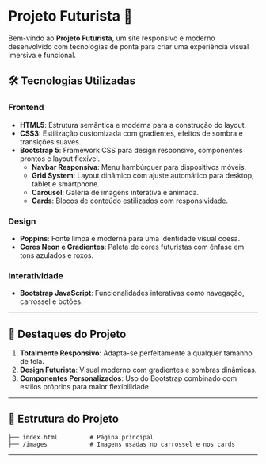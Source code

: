 
# Projeto Futurista 🌌

Bem-vindo ao **Projeto Futurista**, um site responsivo e moderno desenvolvido com tecnologias de ponta para criar uma experiência visual imersiva e funcional.

## 🛠️ Tecnologias Utilizadas

### **Frontend**
- **HTML5**: Estrutura semântica e moderna para a construção do layout.
- **CSS3**: Estilização customizada com gradientes, efeitos de sombra e transições suaves.
- **Bootstrap 5**: Framework CSS para design responsivo, componentes prontos e layout flexível.
  - **Navbar Responsiva**: Menu hambúrguer para dispositivos móveis.
  - **Grid System**: Layout dinâmico com ajuste automático para desktop, tablet e smartphone.
  - **Carousel**: Galeria de imagens interativa e animada.
  - **Cards**: Blocos de conteúdo estilizados com responsividade.

### **Design**
- **Poppins**: Fonte limpa e moderna para uma identidade visual coesa.
- **Cores Neon e Gradientes**: Paleta de cores futuristas com ênfase em tons azulados e roxos.

### **Interatividade**
- **Bootstrap JavaScript**: Funcionalidades interativas como navegação, carrossel e botões.

---

## 🌟 Destaques do Projeto
1. **Totalmente Responsivo**: Adapta-se perfeitamente a qualquer tamanho de tela.
2. **Design Futurista**: Visual moderno com gradientes e sombras dinâmicas.
3. **Componentes Personalizados**: Uso do Bootstrap combinado com estilos próprios para maior flexibilidade.

---

## 📂 Estrutura do Projeto
```plaintext
├── index.html         # Página principal
├── /images            # Imagens usadas no carrossel e nos cards
```

---

